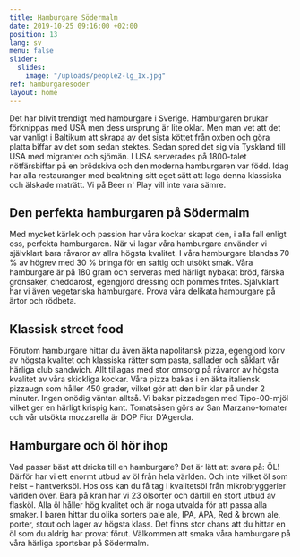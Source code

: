 ```yaml
---
title: Hamburgare Södermalm
date: 2019-10-25 09:16:00 +02:00
position: 13
lang: sv
menu: false
slider:
  slides:
    image: "/uploads/people2-lg_1x.jpg"
ref: hamburgaresoder
layout: home
---
```


Det har blivit trendigt med hamburgare i Sverige. Hamburgaren brukar förknippas med USA men dess ursprung är lite oklar. Men man vet att det var vanligt i Baltikum att skrapa av det sista köttet från oxben och göra platta biffar av det som sedan stektes. Sedan spred det sig via Tyskland till USA med migranter och sjömän. I USA serverades på 1800-talet nötfärsbiffar på en brödskiva och den moderna hamburgaren var född.
Idag har alla restauranger med beaktning sitt eget sätt att laga denna klassiska och älskade maträtt. Vi på Beer n' Play vill inte vara sämre.

## Den perfekta hamburgaren på Södermalm

Med mycket kärlek och passion har våra kockar skapat den, i alla fall enligt oss, perfekta hamburgaren. När vi lagar våra hamburgare använder vi självklart bara råvaror av allra högsta kvalitet. I våra hamburgare blandas 70 % av högrev med 30 % bringa för en saftig och utsökt smak. Våra hamburgare är på 180 gram och serveras med härligt nybakat bröd, färska grönsaker, cheddarost, egengjord dressing och pommes frites. Självklart har vi även vegetariska hamburgare. Prova våra delikata hamburgare på ärtor och rödbeta.

## Klassisk street food

Förutom hamburgare hittar du även äkta napolitansk pizza, egengjord korv av högsta kvalitet och klassiska rätter som pasta, sallader och såklart vår härliga club sandwich. Allt tillagas med stor omsorg på råvaror av högsta kvalitet av våra skickliga kockar.
Våra pizza bakas i en äkta italiensk pizzaugn som håller 450 grader, vilket gör att den blir klar på under 2 minuter. Ingen onödig väntan alltså. Vi bakar pizzadegen med Tipo-00-mjöl vilket ger en härligt krispig kant. Tomatsåsen görs av San Marzano-tomater och vår utsökta mozzarella är DOP Fior D’Agerola.

## Hamburgare och öl hör ihop

Vad passar bäst att dricka till en hamburgare? Det är lätt att svara på: ÖL! Därför har vi ett enormt utbud av öl från hela världen. Och inte vilket öl som helst – hantverksöl. Hos oss kan du få tag i kvalitetsöl från mikrobryggerier världen över. Bara på kran har vi 23 ölsorter och därtill en stort utbud av flasköl. Alla öl håller hög kvalitet och är noga utvalda för att passa alla smaker. I baren hittar du olika sorters pale ale, IPA, APA, Red & brown ale, porter, stout och lager av högsta klass. Det finns stor chans att du hittar en öl som du aldrig har provat förut.
Välkommen att smaka våra hamburgare på våra härliga sportsbar på Södermalm.
